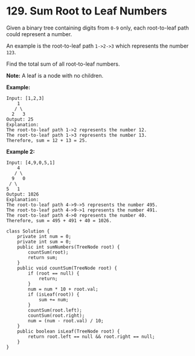 # 129. Sum Root to Leaf Numbers

Given a binary tree containing digits from `0-9` only, each root-to-leaf path could represent a number.

An example is the root-to-leaf path `1->2->3` which represents the number `123`.

Find the total sum of all root-to-leaf numbers.

**Note:** A leaf is a node with no children.

**Example:**

```text
Input: [1,2,3]
    1
   / \
  2   3
Output: 25
Explanation:
The root-to-leaf path 1->2 represents the number 12.
The root-to-leaf path 1->3 represents the number 13.
Therefore, sum = 12 + 13 = 25.
```

**Example 2:**

```text
Input: [4,9,0,5,1]
    4
   / \
  9   0
 / \
5   1
Output: 1026
Explanation:
The root-to-leaf path 4->9->5 represents the number 495.
The root-to-leaf path 4->9->1 represents the number 491.
The root-to-leaf path 4->0 represents the number 40.
Therefore, sum = 495 + 491 + 40 = 1026.
```

```text
class Solution {
    private int num = 0;
    private int sum = 0;
    public int sumNumbers(TreeNode root) {
        countSum(root);
        return sum;
    }
    public void countSum(TreeNode root) {
        if (root == null) {
            return;
        }
        num = num * 10 + root.val;
        if (isLeaf(root)) {
            sum += num;
        }
        countSum(root.left);
        countSum(root.right);
        num = (num - root.val) / 10;
    }
    public boolean isLeaf(TreeNode root) {
        return root.left == null && root.right == null;
    }
}
```

